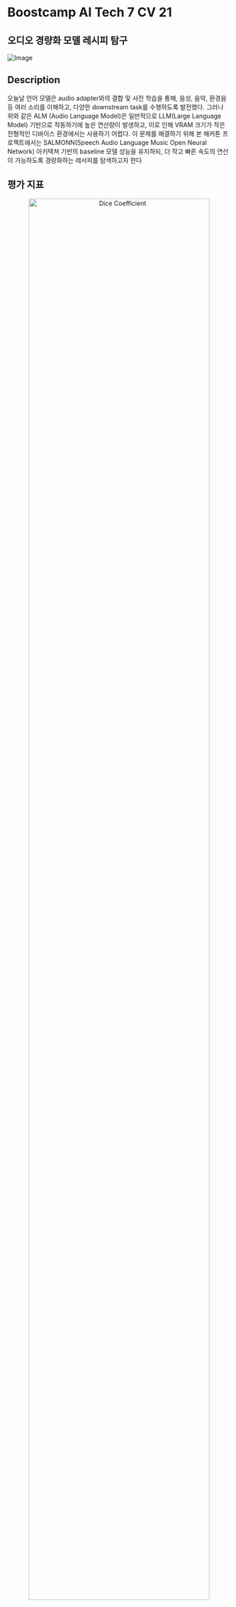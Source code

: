 # Boostcamp AI Tech 7 CV 21
 
## 오디오 경량화 모델 레시피 탐구 

![Image](https://github.com/user-attachments/assets/b459fb77-22fa-4101-8c07-7e786f409e66)
## Description
 오늘날 언어 모델은 audio adapter와의 결합 및 사전 학습을 통해, 음성, 음악, 환경음 등 여러 소리를 이해하고, 다양한 downstream task를 수행하도록 발전했다. 그러나 위와 같은 ALM (Audio Language Model)은 일반적으로 LLM(Large Language Model) 기반으로 작동하기에 높은 연산량이 발생하고, 이로 인해 VRAM 크기가 작은 전형적인 디바이스 환경에서는 사용하기 어렵다. 이 문제를 해결하기 위해 본 해커톤 프로젝트에서는 SALMONN(Speech Audio Language Music Open Neural Network) 아키텍쳐 기반의 baseline 모델 성능을 유지하되, 더 작고 빠른 속도의 연산이 가능하도록 경량화하는 레서피를 탐색하고자 한다

## 평가 지표

<div style="text-align: center;">
    <img src="https://github.com/user-attachments/assets/c952d775-7bc6-43e9-915c-fc2f2a71764b" alt="Dice Coefficient" style="width: 90%; height: auto;">
</div>

## Contributor
| <img src="https://github.com/user-attachments/assets/a669d334-7820-4e28-8a05-5a9d745ddc42" alt="박동준" style="width:100px; height:100px;"> | <a href="https://github.com/Ahn-latte"><img src="https://avatars.githubusercontent.com/Ahn-latte" alt="안주형" style="width:100px; height:100px;"></a> | <a href="https://github.com/minseokheo"><img src="https://avatars.githubusercontent.com/minseokheo" alt="허민석" style="width:100px; height:100px;"></a> | <a href="https://github.com/leedoyoung6"><img src="https://avatars.githubusercontent.com/leedoyoung6" alt="이도영" style="width:100px; height:100px;"></a> | <a href="https://github.com/MinSeok1204"><img src="https://avatars.githubusercontent.com/MinSeok1204" alt="최민석" style="width:100px; height:100px;"></a> | <a href="https://github.com/airacle100"><img src="https://avatars.githubusercontent.com/airacle100" alt="윤정우" style="width:100px; height:100px;"></a> |
| ---------------------------------------------------- | ------------------------------------------------------ | --------------------------------------------------- | ------------------------------------------------------- | ----------------------------------------------------- | ----------------------------------------------------- |
| [박동준](https://github.com/Poodlee)                                               | [안주형](https://github.com/Ahn-latte)                                                   | [허민석](https://github.com/minseokheo)                                              | [이도영](https://github.com/leedoyoung6)                                                  | [최민석](https://github.com/MinSeok1204)             | [윤정우](https://github.com/airacle100)             |


## Role
![Image](https://github.com/user-attachments/assets/bc06c013-8f19-4232-acc4-c2e6910c7c21)

## Usage

### Data Preparation
데이터셋을 `data/` 디렉토리에 준비한다.


## Install dependencies
```bash
git clone https://github.com/boostcampaitech7/level4-cv-finalproject-hackathon-cv-21-lv3.git
pip install -r audiolm-trainer/requirements.txt
pip install -r requirements.txt
```

## Evaluate
`salmonn_eval_config.yaml` 에서 데이터셋 경로, 모델 경로 등을 적절히 수정한 후 아래 스크립트를 실행합니다.
```python
python evaluate_salmonn.py --task {asr, aac}
```

위 파일을 실행하면 기본적으로 `submission.csv`가 생성됩니다.

자체적인 평가를 진행하고자 한다면 아래 형식으로 자체 평가용 json 파일을 만들고 평가하고자 하는 task를 인자로 주면 됩니다.
```
{
  "annotation": [
    {
      "testset_id": "any_id_for_test",
      "path": "/path/to/audio_file",
      "task": {asr or audiocaption_v2},
      "test": "Ground truth for sample"
    },
    ...
```

## Validate submission file
```python
python submission_validator.py /path/to/submission.csv
```

위 스크립트는 파일의 형식만 확인하며, 샘플의 개수는 validation하지 않습니다.


## Citation

```
@misc{mmseg2020,
    title={{MMSegmentation}: OpenMMLab Semantic Segmentation Toolbox and Benchmark},
    author={MMSegmentation Contributors},
    howpublished = {\url{https://github.com/open-mmlab/mmsegmentation}},
    year={2020}
}
```
